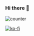 ### Hi there 👋

<!--
**boajer/boajer** is a ✨ _special_ ✨ repository because its `README.md` (this file) appears on your GitHub profile.

Here are some ideas to get you started:

- 🔭 I’m currently working on ...
- 🌱 I’m currently learning ...
- 👯 I’m looking to collaborate on ...
- 🤔 I’m looking for help with ...
- 💬 Ask me about ...
- 📫 How to reach me: ...
- 😄 Pronouns: ...
- ⚡ Fun fact: ...
-->

![counter](https://enbjcdg9lz2jfbj.m.pipedream.net)

[![ko-fi](https://www.ko-fi.com/img/githubbutton_sm.svg)](https://ko-fi.com/M4M02AO6P)
